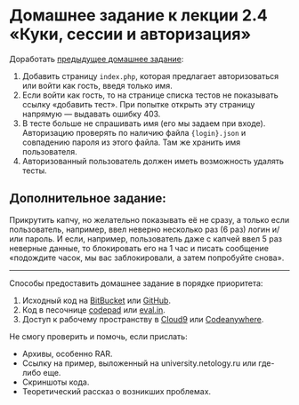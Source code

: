 # Домашнее задание к лекции 2.4 «Куки, сессии и авторизация»

Доработать [предыдущее домашнее задание](http/):

1. Добавить страницу `index.php`, которая предлагает авторизоваться или войти как гость, введя только имя.
2. Если войти как гость, то на странице списка тестов не показывать ссылку «добавить тест». При попытке открыть эту страницу напрямую — выдавать ошибку 403.
3. В тесте больше не спрашивать имя (его мы задаем при входе). Авторизацию проверять по наличию файла `{login}.json` и совпадению пароля из этого файла. Там же хранить имя пользователя.
4. Авторизованный пользователь должен иметь возможность удалять тесты.

## Дополнительное задание:
Прикрутить капчу, но желательно показывать её не сразу, а только если пользователь, например, ввел неверно несколько раз (6 раз) логин и/или пароль. И если, например, пользователь даже с капчей ввел 5 раз неверные данные, то блокировать его на 1 час и писать сообщение «подождите часок, мы вас заблокировали, а затем попробуйте снова».

---
Способы предоставить домашнее задание в порядке приоритета:
1. Исходный код на [BitBucket](https://bitbucket.org/) или [GitHub](https://github.com/).
2. Код в песочнице [codepad](http://codepad.org/) или [eval.in](https://eval.in/).
3. Доступ к рабочему пространству в [Cloud9](https://c9.io/) или [Сodeanywhere](https://codeanywhere.com/).

Не смогу проверить и помочь, если прислать:
* Архивы, особенно RAR.
* Ссылку на пример, выложенный на university.netology.ru или где-либо еще.
* Скриншоты кода.
* Теоретический рассказ о возникших проблемах.     